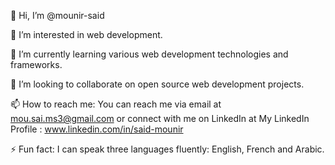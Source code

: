 👋 Hi, I’m @mounir-said

👀 I’m interested in web development.

🌱 I’m currently learning various web development technologies and frameworks.

💞️ I’m looking to collaborate on open source web development projects.

📫 How to reach me: You can reach me via email at mou.sai.ms3@gmail.com or connect with me on LinkedIn at My LinkedIn Profile :  www.linkedin.com/in/said-mounir 


⚡ Fun fact: I can speak three languages fluently: English, French and Arabic.
